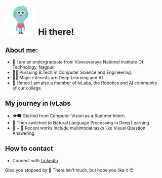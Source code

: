# <img src="https://github.com/Diksha942/Diksha942/blob/main/Images/hello-gif-png-.gif" width="100" height="100" /> Hi there! 

<!--
**Diksha942/Diksha942** is a ✨ _special_ ✨ repository because its `README.md` (this file) appears on your GitHub profile.

Here are some ideas to get you started:

- 🔭 I’m currently working on ...
- 🌱 I’m currently learning ...
- 👯 I’m looking to collaborate on ...
- 🤔 I’m looking for help with ...
- 💬 Ask me about ...
- 📫 How to reach me: ...
- 😄 Pronouns: ...
- ⚡ Fun fact: ...
-->

## About me:
- :school: I am an undergraduate from Visvesvaraya National Institute Of Technology, Nagpur.
- :woman_student: Pursuing B.Tech in Computer Science and Engineering.
- :man_technologist: Major interests are Deep Learning and AI.
- :robot: Hence I am also a member of IvLabs, the Robotics and AI community of our college.

## My journey in IvLabs
- :eye_speech_bubble: Started from Computer Vision as a Summer Intern.
- :page_facing_up: Then switched to Natural Language Processing in Deep Learning.
- :page_with_curl: + 	:city_sunset: Recent works include multimodal tasks like Visual Question Answering.

## How to contact
- Connect with [LinkedIn](https://www.linkedin.com/in/diksha-bagade-265a811b5/)

Glad you stopped by 🤗
There isn't much, but hope you like it :blush:
